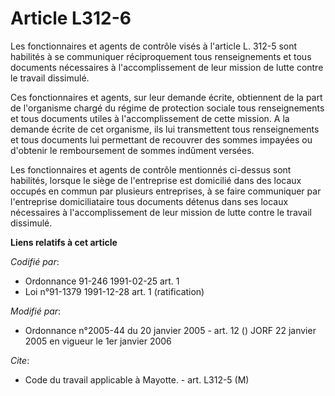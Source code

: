 # Article L312-6

Les fonctionnaires et agents de contrôle visés à l'article L. 312-5 sont habilités à se communiquer réciproquement tous
renseignements et tous documents nécessaires à l'accomplissement de leur mission de lutte contre le travail dissimulé.

Ces fonctionnaires et agents, sur leur demande écrite, obtiennent de la part de l'organisme chargé du régime de protection
sociale tous renseignements et tous documents utiles à l'accomplissement de cette mission. A la demande écrite de cet
organisme, ils lui transmettent tous renseignements et tous documents lui permettant de recouvrer des sommes impayées ou
d'obtenir le remboursement de sommes indûment versées.

Les fonctionnaires et agents de contrôle mentionnés ci-dessus sont habilités, lorsque le siège de l'entreprise est domicilié
dans des locaux occupés en commun par plusieurs entreprises, à se faire communiquer par l'entreprise domiciliataire tous
documents détenus dans ses locaux nécessaires à l'accomplissement de leur mission de lutte contre le travail dissimulé.

**Liens relatifs à cet article**

_Codifié par_:

  - Ordonnance 91-246 1991-02-25 art. 1
  - Loi n°91-1379 1991-12-28 art. 1 (ratification)

_Modifié par_:

  - Ordonnance n°2005-44 du 20 janvier 2005 - art. 12 () JORF 22 janvier 2005 en vigueur le 1er janvier 2006

_Cite_:

  - Code du travail applicable à Mayotte. - art. L312-5 (M)

